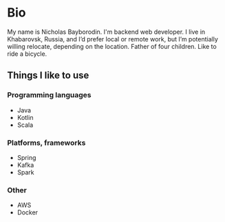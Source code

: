 # Bio
My name is Nicholas Bayborodin. I'm backend web developer. I live in Khabarovsk, Russia, and I’d prefer local or remote work, but I’m potentially willing relocate, depending on the location. Father of four children. Like to ride a bicycle.

## Things I like to use
### Programming languages
* Java
* Kotlin
* Scala

### Platforms, frameworks
* Spring
* Kafka
* Spark

### Other
* AWS
* Docker
